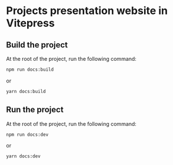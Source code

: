 # Projects presentation website in Vitepress

## Build the project

At the root of the project, run the following command:

```bash [npm]
npm run docs:build
```
or
```bash [yarn]
yarn docs:build
```


## Run the project

At the root of the project, run the following command:

```bash [npm]
npm run docs:dev
```
or
```bash [yarn]
yarn docs:dev
```

